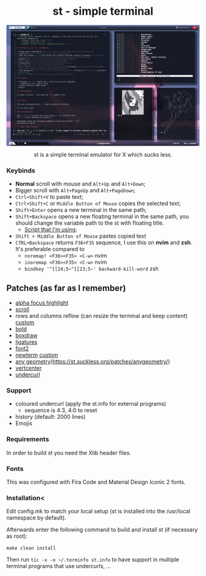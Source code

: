 <h1 align="center">st - simple terminal</h1>

<img align="center" src="/.github/preview.png">

<p align="center">st is a simple terminal emulator for X which sucks less.</p>

### Keybinds

+ **Normal** scroll with mouse and `Alt+Up` and `Alt+Down`;
+ Bigger scroll with `Alt+PageUp` and `Alt+PageDown`;
+ `Ctrl+Shift+V` to paste text;
+ `Ctrl+Shift+C` or `Middle Button of Mouse` copies the selected text;
+ `Shift+Enter` opens a new terminal in the same path;
+ `Shift+Backspace` opens a new floating terminal in the same path, you should change the variable path to the st with floating title.
	- [Script that I'm using](https://github.com/BeyondMagic/scripts/blob/master/terminal/st_float);
+ `Shift + Middle Button of Mouse` pastes copied text
+ `CTRL+Backspace` returns `F36+F35` sequence, I use this on **nvim** and **zsh**. It's preferable compared to 
	- `noremap! <F36><F35> <C-w>` nvim
	- `inoremap <F36><F35> <C-w>` nvim
	- `bindkey '^[[24;5~^[[23;5~' backward-kill-word` zsh

## Patches (as far as I remember)

+ [alpha focus highlight](https://st.suckless.org/patches/alpha_focus_highlight/)
+ [scroll](https://st.suckless.org/patches/scrollback/)
+ rows and columns reflow (can resize the terminal and keep content) [custom](https://github.com/BeyondMagic/st/blob/master/patches/columns-rows-reflow-st-unpatched.patch)
+ [bold](https://st.suckless.org/patches/bold-is-not-bright/)
+ [boxdraw](https://st.suckless.org/patches/boxdraw)
+ [ligatures](https://st.suckless.org/patches/ligatures/)
+ [font2](https://st.suckless.org/patches/font2/)
+ [newterm](https://st.suckless.org/patches/newterm/) [custom](https://github.com/BeyondMagic/st/blob/master/patches/newterm_custom_argument.patch)
+ [any geometry](https://st.suckless.org/patches/anygeometry/)(https://st.suckless.org/patches/anygeometry/)
+ [vertcenter](https://st.suckless.org/patches/vertcenter/)
+ [undercurl](https://st.suckless.org/patches/undercurl/)

### Support

+ coloured undercurl (apply the st.info for external programs)
	- sequence is 4:3, 4:0 to reset
+ history (default: 2000 lines)
+ Emojis 

### Requirements

In order to build st you need the Xlib header files.

### Fonts

This was configured with Fira Code and Material Design Iconic 2 fonts.

### Installation<

Edit config.mk to match your local setup (st is installed into
the /usr/local namespace by default).

Afterwards enter the following command to build and install st (if
necessary as root):

    make clean install

Then run `tic -x -o ~/.terminfo st.info` to have support in multiple terminal programs that use undercurls, ...
